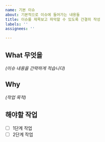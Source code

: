 ```yaml
---
name: 기본 이슈
about: 기본적으로 이슈에 들어가는 내용들
title: 이슈를 제목보고 파악할 수 있도록 간결히 작성
labels: ''
assignees: ''

---
```


## What 무엇을
*(이슈 내용을 간략하게 적습니다)*

## Why
*(작업 목적)*

## 해야할 작업
- [ ] 1단계 작업
- [ ] 2단계 작업
